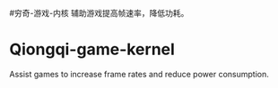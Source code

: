 #穷奇-游戏-内核
辅助游戏提高帧速率，降低功耗。
# Qiongqi-game-kernel
Assist games to increase frame rates and reduce power consumption.

